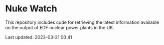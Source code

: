 # Nuke Watch

This repository includes code for retrieving the latest information available on the output of EDF nuclear power plants in the UK.

Last updated: 2023-03-21 00:41